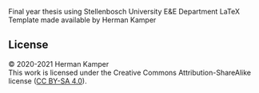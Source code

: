 Final year thesis using Stellenbosch University E&E Department LaTeX Template
made available by Herman Kamper


License
-------
&copy; 2020-2021 Herman Kamper  
This work is licensed under the Creative Commons Attribution-ShareAlike
license ([CC BY-SA 4.0](http://creativecommons.org/licenses/by-sa/4.0/)).
